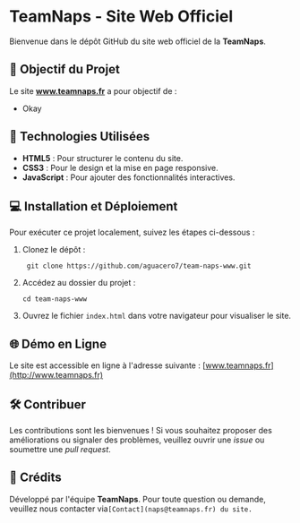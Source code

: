# TeamNaps - Site Web Officiel

Bienvenue dans le dépôt GitHub du site web officiel de la **TeamNaps**. 

## 🎯 Objectif du Projet

Le site **www.teamnaps.fr** a pour objectif de :
- Okay

## 🚀 Technologies Utilisées

- **HTML5** : Pour structurer le contenu du site.
- **CSS3** : Pour le design et la mise en page responsive.
- **JavaScript** : Pour ajouter des fonctionnalités interactives.
  
## 💻 Installation et Déploiement

Pour exécuter ce projet localement, suivez les étapes ci-dessous :

1. Clonez le dépôt :
   ```
    git clone https://github.com/aguacero7/team-naps-www.git
   ```

2. Accédez au dossier du projet :
   ```
   cd team-naps-www
   ```

3. Ouvrez le fichier `index.html` dans votre navigateur pour visualiser le site.

## 🌐 Démo en Ligne

Le site est accessible en ligne à l'adresse suivante : [www.teamnaps.fr](http://www.teamnaps.fr)

## 🛠️ Contribuer

Les contributions sont les bienvenues ! Si vous souhaitez proposer des améliorations ou signaler des problèmes, veuillez ouvrir une _issue_ ou soumettre une _pull request_.

## 👥 Crédits

Développé par l'équipe **TeamNaps**. Pour toute question ou demande, veuillez nous contacter via` [Contact](naps@teamnaps.fr) du site.
`
